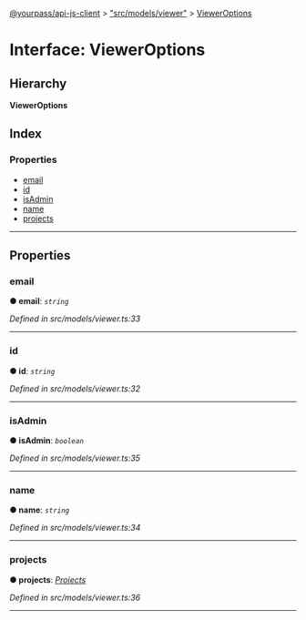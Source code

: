 [@yourpass/api-js-client](../README.md) > ["src/models/viewer"](../modules/_src_models_viewer_.md) > [ViewerOptions](../interfaces/_src_models_viewer_.vieweroptions.md)

# Interface: ViewerOptions

## Hierarchy

**ViewerOptions**

## Index

### Properties

* [email](_src_models_viewer_.vieweroptions.md#email)
* [id](_src_models_viewer_.vieweroptions.md#id)
* [isAdmin](_src_models_viewer_.vieweroptions.md#isadmin)
* [name](_src_models_viewer_.vieweroptions.md#name)
* [projects](_src_models_viewer_.vieweroptions.md#projects)

---

## Properties

<a id="email"></a>

###  email

**● email**: *`string`*

*Defined in src/models/viewer.ts:33*

___
<a id="id"></a>

###  id

**● id**: *`string`*

*Defined in src/models/viewer.ts:32*

___
<a id="isadmin"></a>

###  isAdmin

**● isAdmin**: *`boolean`*

*Defined in src/models/viewer.ts:35*

___
<a id="name"></a>

###  name

**● name**: *`string`*

*Defined in src/models/viewer.ts:34*

___
<a id="projects"></a>

###  projects

**● projects**: *[Projects](_src_models_viewer_.projects.md)*

*Defined in src/models/viewer.ts:36*

___

